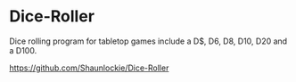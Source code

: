 # Dice-Roller
Dice rolling program for tabletop games include a D$, D6, D8, D10, D20 and a D100. 

https://github.com/Shaunlockie/Dice-Roller
